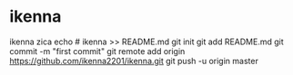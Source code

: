 # ikenna
ikenna zica
echo # ikenna >> README.md
git init
git add README.md
git commit -m "first commit"
git remote add origin https://github.com/ikenna2201/ikenna.git
git push -u origin master
